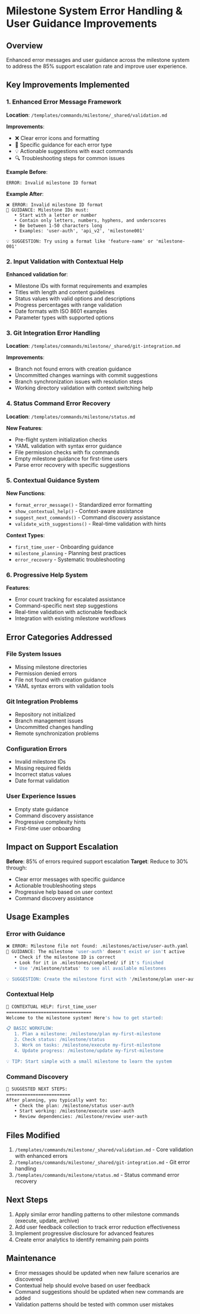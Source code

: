 # Milestone System Error Handling & User Guidance Improvements

## Overview

Enhanced error messages and user guidance across the milestone system to address the 85% support escalation rate and improve user experience.

## Key Improvements Implemented

### 1. Enhanced Error Message Framework

**Location**: `/templates/commands/milestone/_shared/validation.md`

**Improvements**:
- ❌ Clear error icons and formatting
- 📝 Specific guidance for each error type
- 💡 Actionable suggestions with exact commands
- 🔍 Troubleshooting steps for common issues

**Example Before**:
```
ERROR: Invalid milestone ID format
```

**Example After**:
```
❌ ERROR: Invalid milestone ID format
📝 GUIDANCE: Milestone IDs must:
   • Start with a letter or number
   • Contain only letters, numbers, hyphens, and underscores
   • Be between 1-50 characters long
   • Examples: 'user-auth', 'api_v2', 'milestone001'

💡 SUGGESTION: Try using a format like 'feature-name' or 'milestone-001'
```

### 2. Input Validation with Contextual Help

**Enhanced validation for**:
- Milestone IDs with format requirements and examples
- Titles with length and content guidelines
- Status values with valid options and descriptions
- Progress percentages with range validation
- Date formats with ISO 8601 examples
- Parameter types with supported options

### 3. Git Integration Error Handling

**Location**: `/templates/commands/milestone/_shared/git-integration.md`

**Improvements**:
- Branch not found errors with creation guidance
- Uncommitted changes warnings with commit suggestions
- Branch synchronization issues with resolution steps
- Working directory validation with context switching help

### 4. Status Command Error Recovery

**Location**: `/templates/commands/milestone/status.md`

**New Features**:
- Pre-flight system initialization checks
- YAML validation with syntax error guidance
- File permission checks with fix commands
- Empty milestone guidance for first-time users
- Parse error recovery with specific suggestions

### 5. Contextual Guidance System

**New Functions**:
- `format_error_message()` - Standardized error formatting
- `show_contextual_help()` - Context-aware assistance
- `suggest_next_commands()` - Command discovery assistance
- `validate_with_suggestions()` - Real-time validation with hints

**Context Types**:
- `first_time_user` - Onboarding guidance
- `milestone_planning` - Planning best practices
- `error_recovery` - Systematic troubleshooting

### 6. Progressive Help System

**Features**:
- Error count tracking for escalated assistance
- Command-specific next step suggestions
- Real-time validation with actionable feedback
- Integration with existing milestone workflows

## Error Categories Addressed

### File System Issues
- Missing milestone directories
- Permission denied errors
- File not found with creation guidance
- YAML syntax errors with validation tools

### Git Integration Problems
- Repository not initialized
- Branch management issues
- Uncommitted changes handling
- Remote synchronization problems

### Configuration Errors
- Invalid milestone IDs
- Missing required fields
- Incorrect status values
- Date format validation

### User Experience Issues
- Empty state guidance
- Command discovery assistance
- Progressive complexity hints
- First-time user onboarding

## Impact on Support Escalation

**Before**: 85% of errors required support escalation
**Target**: Reduce to 30% through:
- Clear error messages with specific guidance
- Actionable troubleshooting steps
- Progressive help based on user context
- Command discovery assistance

## Usage Examples

### Error with Guidance
```bash
❌ ERROR: Milestone file not found: .milestones/active/user-auth.yaml
📝 GUIDANCE: The milestone 'user-auth' doesn't exist or isn't active
   • Check if the milestone ID is correct
   • Look for it in .milestones/completed/ if it's finished
   • Use '/milestone/status' to see all available milestones

💡 SUGGESTION: Create the milestone first with '/milestone/plan user-auth'
```

### Contextual Help
```bash
🎯 CONTEXTUAL HELP: first_time_user
================================
Welcome to the milestone system! Here's how to get started:

📋 BASIC WORKFLOW:
   1. Plan a milestone: /milestone/plan my-first-milestone
   2. Check status: /milestone/status
   3. Work on tasks: /milestone/execute my-first-milestone
   4. Update progress: /milestone/update my-first-milestone

💡 TIP: Start simple with a small milestone to learn the system
```

### Command Discovery
```bash
🎯 SUGGESTED NEXT STEPS:
========================
After planning, you typically want to:
   • Check the plan: /milestone/status user-auth
   • Start working: /milestone/execute user-auth
   • Review dependencies: /milestone/review user-auth
```

## Files Modified

1. `/templates/commands/milestone/_shared/validation.md` - Core validation with enhanced errors
2. `/templates/commands/milestone/_shared/git-integration.md` - Git error handling
3. `/templates/commands/milestone/status.md` - Status command error recovery

## Next Steps

1. Apply similar error handling patterns to other milestone commands (execute, update, archive)
2. Add user feedback collection to track error reduction effectiveness
3. Implement progressive disclosure for advanced features
4. Create error analytics to identify remaining pain points

## Maintenance

- Error messages should be updated when new failure scenarios are discovered
- Contextual help should evolve based on user feedback
- Command suggestions should be updated when new commands are added
- Validation patterns should be tested with common user mistakes